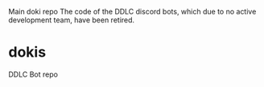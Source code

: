 Main doki repo
The code of the DDLC discord bots, which due to no active development team, have been retired.
# dokis
DDLC Bot repo
